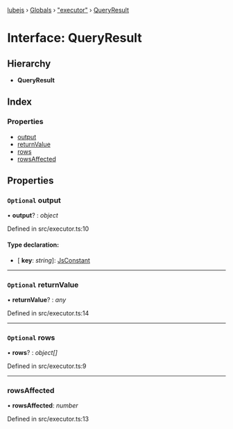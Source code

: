[lubejs](../README.md) › [Globals](../globals.md) › ["executor"](../modules/_executor_.md) › [QueryResult](_executor_.queryresult.md)

# Interface: QueryResult

## Hierarchy

* **QueryResult**

## Index

### Properties

* [output](_executor_.queryresult.md#optional-output)
* [returnValue](_executor_.queryresult.md#optional-returnvalue)
* [rows](_executor_.queryresult.md#optional-rows)
* [rowsAffected](_executor_.queryresult.md#rowsaffected)

## Properties

### `Optional` output

• **output**? : *object*

Defined in src/executor.ts:10

#### Type declaration:

* \[ **key**: *string*\]: [JsConstant](../modules/_ast_.md#jsconstant)

___

### `Optional` returnValue

• **returnValue**? : *any*

Defined in src/executor.ts:14

___

### `Optional` rows

• **rows**? : *object[]*

Defined in src/executor.ts:9

___

###  rowsAffected

• **rowsAffected**: *number*

Defined in src/executor.ts:13
